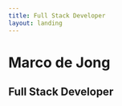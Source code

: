 ```yaml
---
title: Full Stack Developer
layout: landing
---
```

<h1 class="landing__title">Marco <strong>de Jong</strong></h1>
<h2 class="landing__subtitle">Full Stack <span class="ui__emphasize">Developer</span></h2>
<div class="landing__image"></div>
